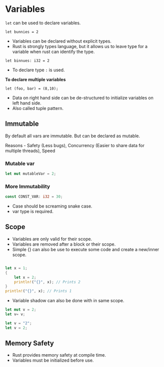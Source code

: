 # Variables

`let` can be used to declare variables.

```
let bunnies = 2
```
- Variables can be declared without explicit types.
- Rust is strongly types language, but it allows us to leave type for a variable when rust can identify the type.

```
let binnues: i32 = 2
```
- To declare type `:` is used.

**To declare multiple variables**

```
let (foo, bar) = (8,10);
```



- Data on right hand side can be de-structured to initialize variables on left hand side.
- Also called tuple pattern.

## Immutable

By default all vars are immutable. But can be declared as mutable.

Reasons - Safety (Less bugs), Concurrency (Easier to share data for multiple threads), Speed

### Mutable var

```rust
let mut mutableVar = 2;    
```

### More Immutability

```rust
const CONST_VAR: i32 = 30;    
```

- Case should be screaming snake case.
- var type is required.


## Scope

- Variables are only valid for their scope.
- Variables are removed after a block or their scope.
- Simple {} can also be use to execute some code and create a new/inner scope.

```rust

let x = 1;
{
    let x = 2;
    println!("{}", x); // Prints 2
}
println!("{}", x); // Prints 1
```

- Variable shadow can also be done with in same scope.

```rust
let mut v = 2;
let v= v;
```

```rust
let v = "2";
let v = 2;
```


## Memory Safety

- Rust provides memory safety at compile time.
- Variables must be initialized before use.





